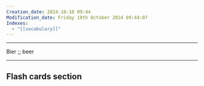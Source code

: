 ```yaml
---
Creation_date: 2024-10-18 09:44
Modification_date: Friday 18th October 2024 09:44:07
Indexes:
  - "[[vocabulary]]"
---
```


----

Bier ;; beer




















---
## Flash cards section
